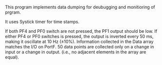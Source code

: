 
This program implements data dumping for deubugging and monitioring of prgram.

It uses Systick timer for time stamps.


If both PF4 and PF0 switch are not pressed, the PF1 output should be low.
If either PF4 or PF0 switches is pressed, the output is inverted every 50 ms, making it oscillate at 10 Hz (±10%).
Information collected in the Data array matches the I/O on PortF.
50 data points are collected only on a change in input or a change in output. (i.e., no adjacent elements in the array are equal).
